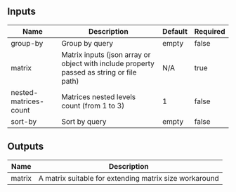 <!-- markdownlint-disable -->

## Inputs

| Name | Description | Default | Required |
|------|-------------|---------|----------|
| group-by | Group by query | empty | false |
| matrix | Matrix inputs (json array or object with include property passed as string or file path) | N/A | true |
| nested-matrices-count | Matrices nested levels count (from 1 to 3) | 1 | false |
| sort-by | Sort by query | empty | false |


## Outputs

| Name | Description |
|------|-------------|
| matrix | A matrix suitable for extending matrix size workaround |
<!-- markdownlint-restore -->
